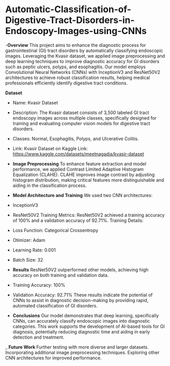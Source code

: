 # Automatic-Classification-of-Digestive-Tract-Disorders-in-Endoscopy-Images-using-CNNs
-**Overview**
 This project aims to enhance the diagnostic process for gastrointestinal (GI) tract disorders by automatically classifying endoscopic images. Leveraging the Kvasir dataset, we applied image preprocessing and deep learning techniques to improve diagnostic accuracy for GI disorders such as peptic ulcers, polyps, and esophagitis. Our model employs Convolutional Neural Networks (CNNs) with InceptionV3 and ResNet50V2 architectures to achieve robust classification results, helping medical professionals efficiently identify digestive tract conditions.

**Dataset**
- Name: Kvasir Dataset
- Description: The Kvasir dataset consists of 3,500 labeled GI tract endoscopy images across multiple classes, specifically designed for training and evaluating computer vision models for digestive tract disorders.
- Classes: Normal, Esophagitis, Polyps, and Ulcerative Colitis.
- Link: Kvasir Dataset on Kaggle Link: https://www.kaggle.com/datasets/meetnagadia/kvasir-dataset

- **Image Preprocessing**
  To enhance feature extraction and model performance, we applied Contrast Limited Adaptive Histogram Equalization (CLAHE). CLAHE improves image contrast by adjusting histogram distribution, making critical features more distinguishable and aiding in the classification process.

- **Model Architecture and Training**
We used two CNN architectures:
- InceptionV3
- ResNet50V2
Training Metrics:
ResNet50V2 achieved a training accuracy of 100% and a validation accuracy of 92.71%.
Training Details:
- Loss Function: Categorical Crossentropy
- Otimizer: Adam
- Learning Rate: 0.001
- Batch Size: 32

- **Results**
ResNet50V2 outperformed other models, achieving high accuracy on both training and validation data.
- Training Accuracy: 100%
- Validation Accuracy: 92.71%
These results indicate the potential of CNNs to assist in diagnostic decision-making by providing rapid, automated classification of GI disorders.

- **Conclusions**
Our model demonstrates that deep learning, specifically CNNs, can accurately classify endoscopic images into diagnostic categories. This work supports the development of AI-based tools for GI diagnosis, potentially reducing diagnostic time and aiding in early detection and treatment.

_ **Future Work**
Further testing with more diverse and larger datasets.
Incorporating additional image preprocessing techniques.
Exploring other CNN architectures for improved performance.
